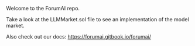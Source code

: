 Welcome to the ForumAI repo.

Take a look at the LLMMarket.sol file to see an implementation of the model market.

Also check out our docs: https://forumai.gitbook.io/forumai/
